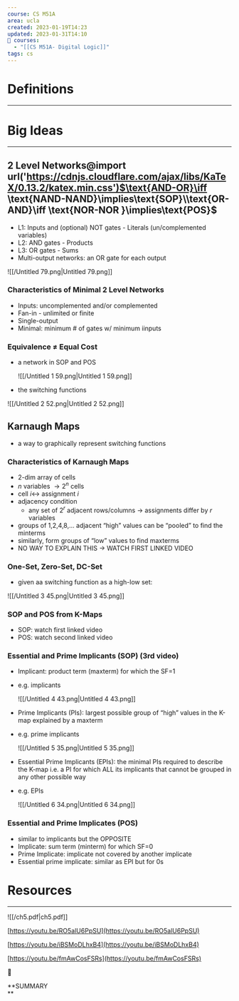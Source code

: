```yaml
---
course: CS M51A
area: ucla
created: 2023-01-19T14:23
updated: 2023-01-31T14:10
📕 courses:
  - "[[CS M51A- Digital Logic]]"
tags: cs
---
```

# Definitions

---

# Big Ideas

---

## 2 Level Networks@import url('https://cdnjs.cloudflare.com/ajax/libs/KaTeX/0.13.2/katex.min.css')$\text{AND-OR}\iff \text{NAND-NAND}\implies\text{SOP}\\\text{OR-AND}\iff \text{NOR-NOR }\implies\text{POS}$﻿

- L1: Inputs and (optional) NOT gates - Literals (un/complemented variables)
- L2: AND gates - Products
- L3: OR gates - Sums
- Multi-output networks: an OR gate for each output

![[/Untitled 79.png|Untitled 79.png]]

### Characteristics of Minimal 2 Level Networks

- Inputs: uncomplemented and/or complemented
- Fan-in - unlimited or finite
- Single-output
- Minimal: minimum # of gates w/ minimum iinputs

  

### Equivalence ≠ Equal Cost

- a network in SOP and POS
    
    ![[/Untitled 1 59.png|Untitled 1 59.png]]
    
- the switching functions

![[/Untitled 2 52.png|Untitled 2 52.png]]

## Karnaugh Maps

- a way to graphically represent switching functions

### Characteristics of Karnaugh Maps

- 2-dim array of cells
- $n$﻿ variables $\rightarrow 2^n$﻿ cells
- cell $i\longleftrightarrow$﻿ assignment $i$﻿
- adjacency condition
    - any set of $2^r$﻿ adjacent rows/columns → assignments differ by $r$﻿ variables
- groups of 1,2,4,8,… adjacent “high” values can be “pooled” to find the minterms
- similarly, form groups of “low” values to find maxterms
- NO WAY TO EXPLAIN THIS → WATCH FIRST LINKED VIDEO

### One-Set, Zero-Set, DC-Set

- given aa switching function as a high-low set:

![[/Untitled 3 45.png|Untitled 3 45.png]]

### SOP and POS from K-Maps

- SOP: watch first linked video
- POS: watch second linked video

### Essential and Prime Implicants (SOP) (3rd video)

- Implicant: product term (maxterm) for which the SF=1
- e.g. implicants
    
    ![[/Untitled 4 43.png|Untitled 4 43.png]]
    
- Prime Implicants (PIs): largest possible group of “high” values in the K-map explained by a maxterm
- e.g. prime implicants
    
    ![[/Untitled 5 35.png|Untitled 5 35.png]]
    
- Essential Prime Implicants (EPIs): the minimal PIs required to describe the K-map i.e. a PI for which ALL its implicants that cannot be grouped in any other possible way
- e.g. EPIs
    
    ![[/Untitled 6 34.png|Untitled 6 34.png]]
    

  

### Essential and Prime Implicates (POS)

- similar to implicants but the OPPOSITE
- Implicate: sum term (minterm) for which SF=0
- Prime Implicate: implicate not covered by another implicate
- Essential prime implicate: similar as EPI but for 0s

# Resources

---

![[/ch5.pdf|ch5.pdf]]

[https://youtu.be/RO5alU6PpSU](https://youtu.be/RO5alU6PpSU)

[https://youtu.be/iBSMoDLhxB4](https://youtu.be/iBSMoDLhxB4)

[https://youtu.be/fmAwCosFSRs](https://youtu.be/fmAwCosFSRs)

📌

**SUMMARY  
**